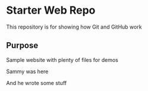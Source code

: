 # Starter Web Repo

This repository is for showing how Git and GitHub work

## Purpose

Sample website with plenty of files for demos

Sammy was here

And he wrote some stuff
